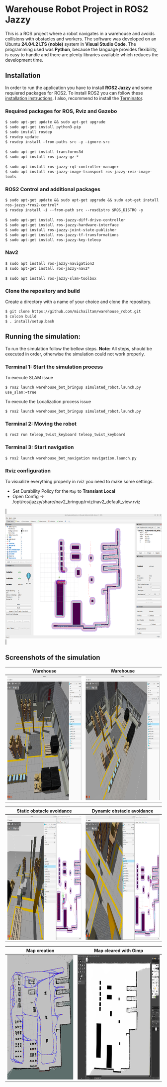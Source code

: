 # Warehouse Robot Project in ROS2 Jazzy
This is a ROS project where a robot navigates in a warehouse and avoids collisions with obstacles and workers. The software was developed on an Ubuntu **24.04.2 LTS (noble)** system in **Visual Studio Code**. The programming used was **Python**, because the language provides flexibility, is easy to handle and there are plenty libraries available which reduces the development time. 

## Installation
In order to run the application you have to install **ROS2 Jazzy** and some requiered packages for ROS2. To install ROS2 you can follow these [installation instructions](https://docs.ros.org/en/jazzy/Installation.html). I also, recommend to install the [Terminator](https://innovativeinnovation.github.io/ubuntu-setup/terminals/terminator.html).

### Required packages for ROS, Rviz and Gazebo
```
$ sudo apt-get update && sudo apt-get upgrade
$ sudo apt-get install python3-pip
$ sudo install rosdep
$ rosdep update
$ rosdep install —from-paths src –y —ignore-src

$ sudo apt-get install transforms3d
$ sudo apt install ros-jazzy-gz-*

$ sudo apt install ros-jazzy-rqt-controller-manager 
$ sudo apt install ros-jazzy-image-transport ros-jazzy-rviz-image-tools
```

### ROS2 Control and additional packages
```
$ sudo apt-get update && sudo apt-get upgrade && sudo apt-get install ros-jazzy-*ros2-control*
$ rosdep install -i --from-path src --rosdistro $ROS_DISTRO -y

$ sudo apt-get install ros-jazzy-diff-drive-controller
$ sudo apt-get install ros-jazzy-hardware-interface
$ sudo apt install ros-jazzy-joint-state-publisher
$ sudo apt-get install ros-jazzy-tf-transformations
$ sudo apt-get install ros-jazzy-key-teleop
```

### Nav2 
```
$ sudo apt install ros-jazzy-navigation2
$ sudo apt-get install ros-jazzy-nav2*

$ sudo apt install ros-jazzy-slam-toolbox
```

### Clone the repository and build
Create a directory with a name of your choice and clone the repository.
```
$ git clone https://github.com/michailtam/warehouse_robot.git
$ colcon build
$ . install/setup.bash
```

## Running the simulation:
To run the simulation follow the bellow steps. **Note:** All steps, should be executed in order, 
otherwise the simulation could not work properly.

### Terminal 1: Start the simulation process
To execute SLAM issue
```
$ ros2 launch warehouse_bot_bringup simulated_robot.launch.py use_slam:=true
```
To execute the Localization process issue
```
$ ros2 launch warehouse_bot_bringup simulated_robot.launch.py
```

### Terminal 2: Moving the robot
```
$ ros2 run teleop_twist_keyboard teleop_twist_keyboard
```

### Terminal 3: Start navigation
```
$ ros2 launch warehouse_bot_navigation navigation.launch.py
```

### Rviz configuration
To visualize everything properly in rviz you need to make some settings.
- Set Durability Policy for the `Map` to **Transiant Local**
- Open Config -> /opt/ros/jazzy/share/nav2_bringup/rviz/nav2_default_view.rviz

| <img src="./images/costmaps_local_global.png" alt="warehouse_slam_birds_eye" width="660" height="400" border="0" /> |

## Screenshots of the simulation
| **Warehouse** | **Warehouse** |
|-----------------|-----------------|
| <img src="./images/warehouse_slam_birds_eye.png" alt="warehouse_slam_birds_eye" width="660" height="400" border="0" />     | <img src="./images/warehouse_slam_birds_eye_02.png" alt="warehouse_slam_birds_eye_02" width="660" height="400" border="0" />     |

| **Static obstacle avoidance** | **Dynamic obstacle avoidance** |
|-----------------|-----------------|
| <img src="./images/warehouse_static_collision_recalc_new_path.png" alt="warehouse_static_collision_recalc_new_path" width="660" height="400" border="0" />     | <img src="./images/warehouse_dynamic_collision_recalc.png" alt="warehouse_dynamic_collision_recalc" width="660" height="400" border="0" />     |

| **Map creation** | **Map cleared with Gimp** |
|-----------------|-----------------|
| <img src="./images/slam_slam_toolbox.png" alt="slam_slam_toolbox" width="500" style="transform: rotate(180deg); height:400px" border="0" />     | <img src="./images/gimp.png" alt="cleared map" width="660" height="400" border="0" />     |

